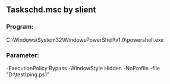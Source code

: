 ## Taskschd.msc by slient
### Program:
C:\Windows\System32\WindowsPowerShell\v1.0\powershell.exe

### Parameter:
-ExecutionPolicy Bypass -WindowStyle Hidden -NoProfile -file "D:\test\ping.ps1"
